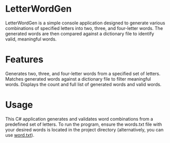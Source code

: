 # LetterWordGen
LetterWordGen is a simple console application designed to generate various combinations of specified letters into two, three, and four-letter words. The generated words are then compared against a dictionary file to identify valid, meaningful words.

# Features
Generates two, three, and four-letter words from a specified set of letters.
Matches generated words against a dictionary file to filter meaningful words.
Displays the count and full list of generated words and valid words.
# Usage
This C# application generates and validates word combinations from a predefined set of letters. To run the program, ensure the words.txt file with your desired words is located in the project directory (alternatively, you can use [word.txt](https://raw.githubusercontent.com/dwyl/english-words/refs/heads/master/words.txt)).
